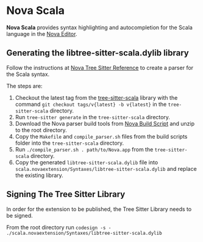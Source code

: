 # Nova Scala

**Nova Scala** provides syntax highlighting and autocompletion for the Scala
language in the [Nova Editor](https://nova.app/).

## Generating the libtree-sitter-scala.dylib library

Follow the instructions at [Nova Tree Sitter Reference](https://docs.nova.app/syntax-reference/tree-sitter/) to create a parser for the Scala syntax.

The steps are:

1. Checkout the latest tag from the [tree-sitter-scala](https://github.com/tree-sitter/tree-sitter-scala/) library with the command `git checkout tags/v{latest} -b v{latest}` in the `tree-sitter-scala` directory.
2. Run `tree-sitter generate` in the `tree-sitter-scala` directory.
3. Download the Nova parser build tools from [Nova Build Script](https://docs.nova.app/syntax-reference/build_script.zip) and unzip to the root directory.
4. Copy the `Makefile` and `compile_parser.sh` files from the build scripts folder into the `tree-sitter-scala` directory.
5. Run `./compile_parser.sh . path/to/Nova.app` from the `tree-sitter-scala` directory.
6. Copy the generated `libtree-sitter-scala.dylib` file into `scala.novaextension/Syntaxes/libtree-sitter-scala.dylib` and replace the existing library.

## Signing The Tree Sitter Library

In order for the extension to be published, the Tree Sitter Library needs to be
signed.

From the root directory run
`codesign -s - ./scala.novaextension/Syntaxes/libtree-sitter-scala.dylib`
